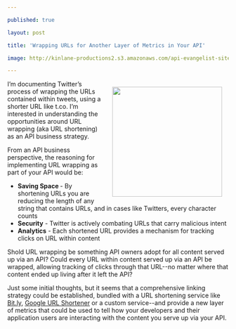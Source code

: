---
published: true
layout: post
title: 'Wrapping URLs for Another Layer of Metrics in Your API'
image: http://kinlane-productions2.s3.amazonaws.com/api-evangelist-site/blog/turn-long-short.jpg
---

<p><img style="padding: 15px;" src="https://kinlane-productions2.s3.amazonaws.com/api-evangelist/url-wrapping-metrics.png" alt="" width="250" align="right" />
<p>I&rsquo;m documenting Twitter&rsquo;s process of wrapping the URLs contained within tweets, using a shorter URL like t.co.  I&rsquo;m interested in understanding the opportunities around URL wrapping (aka URL shortening) as an API business strategy.
<p>From an API business perspective, the reasoning for implementing URL wrapping as part of your API would be:
<ul class="mainlist">
<li><strong>Saving Space </strong>- By shortening URLs you are reducing the length of any string that contains URLs, and in cases like Twitters, every character counts</li>
<li><strong>Security</strong> - Twitter is actively combating URLs that carry malicious intent</li>
<li><strong>Analytics</strong> - Each shortened URL provides a mechanism for tracking clicks on URL within content</li>
</ul>
<p>Shold URL wrapping be something API owners adopt for all content served up via an API?  Could every URL within content served up via an API be wrapped, allowing tracking of clicks through that URL--no matter where that content ended up living after it left the API?
<p>Just some initial thoughts, but it seems that a comprehensive linking strategy could be established, bundled with a URL shortening service like <a href="https://bitly.com/">Bit.ly</a>, <a href="https://goo.gl/">Google URL Shortener</a> or a custom service--and provide a new layer of metrics that could be used to tell how your developers and their application users are interacting with the content you serve up via your API.

